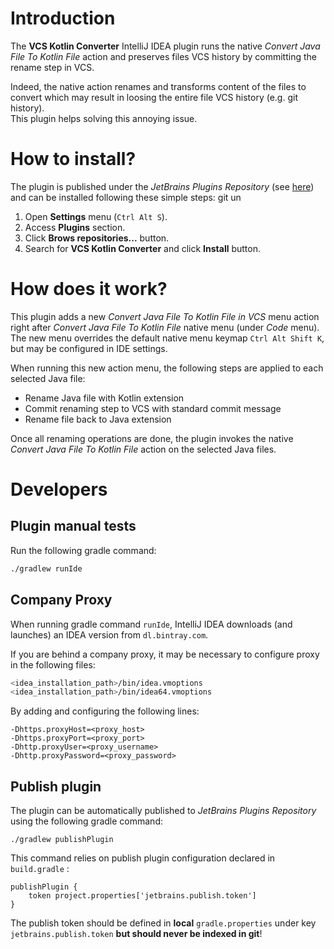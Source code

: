 # Introduction

The __VCS Kotlin Converter__ IntelliJ IDEA plugin runs the native *Convert Java File To Kotlin File* action and preserves files VCS 
history by committing the rename step in VCS.

Indeed, the native action renames and transforms content of the files to convert which may result in loosing the 
entire file VCS history (e.g. git history).  
This plugin helps solving this annoying issue.


# How to install?

The plugin is published under the *JetBrains Plugins Repository* (see [here](https://plugins.jetbrains.com/plugin/10862-vcs-kotlin-converter)) 
and can be installed following these simple steps:
git un
1. Open __Settings__ menu (`Ctrl Alt S`). 
2. Access __Plugins__ section.
3. Click __Brows repositories...__ button.
4. Search for __VCS Kotlin Converter__ and click __Install__ button.


# How does it work?

This plugin adds a new *Convert Java File To Kotlin File in VCS* menu action right after *Convert Java File To Kotlin File* 
native menu (under *Code* menu).  
The new menu overrides the default native menu keymap `Ctrl Alt Shift K`, but may be configured in IDE settings.

When running this new action menu, the following steps are applied to each selected Java file:
- Rename Java file with Kotlin extension
- Commit renaming step to VCS with standard commit message 
- Rename file back to Java extension

Once all renaming operations are done, the plugin invokes the native *Convert Java File To Kotlin File* action on the 
selected Java files.


# Developers

## Plugin manual tests

Run the following gradle command:
```sh
./gradlew runIde
```

## Company Proxy

When running gradle command `runIde`, IntelliJ IDEA downloads (and launches) an IDEA version from `dl.bintray.com`.

If you are behind a company proxy, it may be necessary to configure proxy in the following files:
```sh
<idea_installation_path>/bin/idea.vmoptions
<idea_installation_path>/bin/idea64.vmoptions
```
By adding and configuring the following lines:
```
-Dhttps.proxyHost=<proxy_host>
-Dhttps.proxyPort=<proxy_port>
-Dhttp.proxyUser=<proxy_username> 
-Dhttp.proxyPassword=<proxy_password>
```

## Publish plugin

The plugin can be automatically published to *JetBrains Plugins Repository* using the following gradle command:
```
./gradlew publishPlugin
```

This command relies on publish plugin configuration declared in `build.gradle` :
```
publishPlugin {
    token project.properties['jetbrains.publish.token']
}
```

The publish token should be defined in **local** `gradle.properties` under key `jetbrains.publish.token` **but 
should never be indexed in git**!
